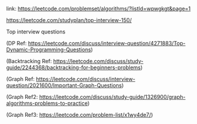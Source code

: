 link: https://leetcode.com/problemset/algorithms/?listId=wpwgkgt&page=1

https://leetcode.com/studyplan/top-interview-150/

Top interview questions

(DP Ref: https://leetcode.com/discuss/interview-question/4271883/Top-Dynamic-Programming-Questions)

(Backtracking Ref: https://leetcode.com/discuss/study-guide/2244368/backtracking-for-beginners-problems)

(Graph Ref: https://leetcode.com/discuss/interview-question/2021600/Important-Graph-Questions)

(Graph Ref2: https://leetcode.com/discuss/study-guide/1326900/graph-algorithms-problems-to-practice)

(Graph Ref3: https://leetcode.com/problem-list/x1wy4de7/)
